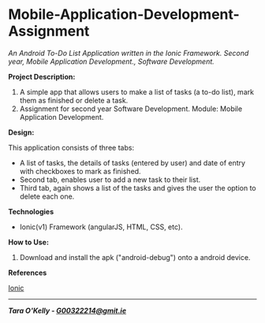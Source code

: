 # Mobile-Application-Development-Assignment
*An Android To-Do List Application written in the Ionic Framework. Second year, Mobile Application Development., Software Development.*

**Project Description:** 

1. A simple app that allows users to make a list of tasks (a to-do list), mark them as finished or delete a task.
2. Assignment for second year Software Development. Module: Mobile Application Development.

**Design:**
 
This application consists of three tabs:

* A list of tasks, the details of tasks (entered by user) and date of entry with checkboxes to mark as finished.
* Second tab, enables user to add a new task to their list.
* Third tab, again shows a list of the tasks and gives the user the option to delete each one.

**Technologies**

* Ionic(v1) Framework (angularJS, HTML, CSS, etc).

**How to Use:**

1. Download and install the apk ("android-debug") onto a android device.

**References** 

[Ionic](http://ionicframework.com/docs/v1/)

-----

__*Tara O'Kelly - G00322214@gmit.ie*__
